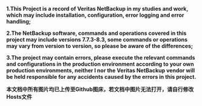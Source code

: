 
**1.This Project is a record of Veritas NetBackup in my studies and work, which may include installation, configuration, error logging and error handling;**

**2.The NetBackup software, commands and operations covered in this project may include versions 7.7.3-8.3, some commands or operations may vary from version to version, so please be aware of the differences;**

**3.The project may contain errors, please execute the relevant commands and configurations in the production environment according to your own production environments, neither I nor the Veritas NetBackup vendor will be held responsible for any accidents caused by the errors in this project.**


**本文档中所有图片均已上传至Github图床，若文档中图片无法打开，请自行修改Hosts文件**